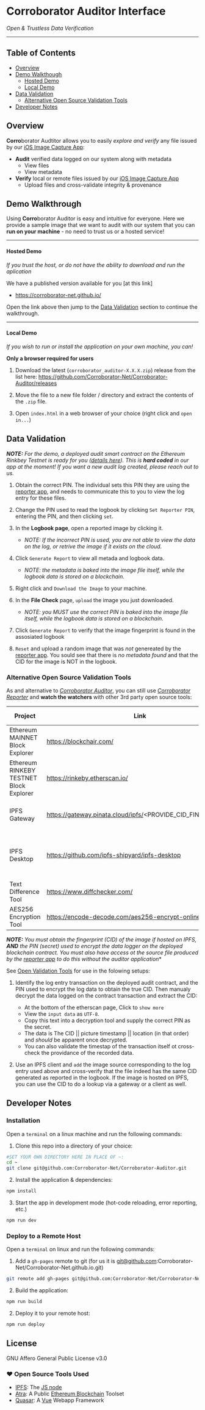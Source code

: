 # Corroborator Auditor Interface

_Open & Trustless Data Verification_

* * *

## Table of Contents

-   [Overview](#overview)
-   [Demo Walkthough](#demo-walkthough)
    -   [Hosted Demo](#hosted-demo)
    -   [Local Demo](#local-demo)
-   [Data Validation](#data-validation)
    -   [Alternative Open Source Validation Tools](#alternative-open-source-validation-tools)
-   [Developer Notes](#developer-notes)

## Overview

**Corro**borator Audtitor allows you to easily _explore and verify_ any file issued by our [iOS Image Capture App](https://github.com/Corroborator-Net/Corroborator-iOS):

-   **Audit** verified data logged on our system along with metadata
    -   View files
    -   View metadata
-   **Verify** local or remote files issued by our [iOS Image Capture App](https://github.com/Corroborator-Net/Corroborator-iOS)
    -   Upload files and cross-validate integrity & provenance

## Demo Walkthrough

Using **Corro**borator Auditor is easy and intuitive for everyone. Here we provide a sample image that we want to audit with our system that you can **run on your machine** - no need to trust us or a hosted service!

* * *

#### Hosted Demo

_If you trust the host, or do not have the ability to download and run the aplication_

We have a published version available for you [at this link]

-   <https://corroborator-net.github.io/>

Open the link above then jump to the [Data Validation](#data-validation) section to continue the walkthrough.

* * *

#### Local Demo

_If you wish to run or install the application on your own machine, you can!_

**Only a browser required for users**

1.  Download the latest (`corroborator_auditor-X.X.X.zip`) release from the list here: https://github.com/Corroborator-Net/Corroborator-Auditor/releases

2. Move the file to a new file folder / directory and extract the contents of the `.zip` file.

3.  Open `index.html` in a web browser of your choice (right click and `open in...`)


## Data Validation

***NOTE:** For the demo, a deployed audit smart contract on the Ethereum Rinkbey Testnet  is ready for you ([details here](https://github.com/Corroborator-Net/Corroborator-Contract)). This is **hard coded** in our app at the moment! If you want a new audit log created, please reach out to us.*

1. Obtain the correct PIN. The individual sets this PIN they are using the [reporter app](https://github.com/Corroborator-Net/Corroborator-Reporter), and needs to communicate this to you to view the log entry for these files. 

2. Change the PIN used to read the logbook by clicking `Set Reporter PIN`, entering the PIN, and then clicking `set`.

3. In the **Logbook page**, open a reported image by clicking it.
    - *NOTE: If the incorrect PIN is used, you are not able to view the data on the log, or retrive the image if it exists on the cloud.*
    
4. Click `Generate Report` to view all metada and logbook data. 
    - *NOTE: the metadata is baked into the image file itself, while the logbook data is stored on a blockchain.* 
    
5. Right click and `Download the Image` to your machine.

6. In the **File Check** page, `upload` the image you just downloaded. 
    - *NOTE: you MUST use the correct PIN is baked into the image file itself, while the logbook data is stored on a blockchain.* 

7. Click `Generate Report` to verify that the image fingerprint is found in the assosiated logbook

8. `Reset` and upload a random image that was _not_ genereated by the [reporter app](https://github.com/Corroborator-Net/Corroborator-Reporter). You sould see that there is _no metadata found_ and that the CID for the image is NOT in the logbook.


### Alternative Open Source Validation Tools

As and alternative to _[Corroborator Auditor](https://github.com/Corroborator-Net/Corroborator-Auditor)_, you can still use _[Corroborator Reporter](https://github.com/Corroborator-Net/Corroborator-Reporter)_ and **watch the watchers** with other 3rd party open source tools:

| Project                                 | Link                                                             | What it Does                                          |
| --------------------------------------- | ---------------------------------------------------------------- | ----------------------------------------------------- |
| Ethereum MAINNET Block Explorer         | <https://blockchair.com/>                                        | Figerprint & Data Provenance (Production)             |
| Ethereum RINKEBY TESTNET Block Explorer | <https://rinkeby.etherscan.io/>                                  | Figerprint & Data Provenance (Testing)                |
| IPFS Gateway                            | <https://gateway.pinata.cloud/ipfs/>&lt;PROVIDE_CID_FINGERPRINT> | Fingerprint & Data Validation (online)                |
| IPFS Desktop                            | <https://github.com/ipfs-shipyard/ipfs-desktop>                  | Fingerprint & Data cross-validation Client (download) |
| Text Difference Tool                    | <https://www.diffchecker.com/>                                   | Crosscheck CIDs and Hashes                            |
| AES256 Encryption Tool                    | <https://encode-decode.com/aes256-encrypt-online/>                                   | Decrypt CIDs and Metadata                            |

***NOTE:** You must obtain the fingerprint (CID) of the image if hosted on IPFS, **AND** the PIN (secret) used to encrypt the data logger on the deployed blockchain contract. You must also have access ot the source file produced by the [reporter app](https://github.com/Corroborator-Net/Corroborator-Reporter) to do this without the auditor application**

See [Open Validation Tools](#alternative-open-validation-tools) for use in the folowing setups:

1. Identify the log entry transaction on the deployed audit contract, and the PIN used to encrypt the log data to obtain the true CID. Then manualy decrypt the data logged on the contract transaction and extract the CID:
    - At the bottom of the etherscan page, Click to `show more`
    - View the `input data` as `UTF-8`.
    - Copy this text into a decryption tool and supply the correct PIN as the secret.
    - The data is The CID || picture timestamp || location (in that order) and  _should_ be apparent once decrypted.
    - You can also validate the timestap of the transaction itself ot cross-check the providance of the recorded data.

2. Use an IPFS client and `add` the image source corresponding to the log entry used above and cross-verify that the file indeed has the same CID generated as reported in the logbook. If the image is hosted on IPFS, you can use the CID to do a lookup via a gateway or a client as well.

## Developer Notes

### Installation

Open a `terminal` on a linux machine and run the following commands:

1.  Clone this repo into a directory of your choice:

```bash
#SET YOUR OWN DIRECTORY HERE IN PLACE OF ~:
cd ~
git clone git@github.com:Corroborator-Net/Corroborator-Auditor.git
```

2.  Install the application & dependencies:

```bash
npm install
```

3.  Start the app in development mode (hot-code reloading, error reporting, etc.)

```bash
npm run dev
```

### Deploy to a Remote Host

Open a `terminal` on linux and run the following commands:

1.  Add a `gh-pages` remote to git (for us it is git@github.com:Corroborator-Net/Corroborator-Net.github.io.git)

```bash
git remote add gh-pages git@github.com:Corroborator-Net/Corroborator-Net.github.io.git
```

2.  Build the application:

```bash
npm run build
```

2.  Deploy it to your remote host:

```bash
npm run deploy
```

## License

GNU Affero General Public License v3.0

### :heart: Open Source Tools Used

-   [IPFS](https://ipfs.io/): The [JS node](https://js.ipfs.io/)
-   [Atra](https://atra.io/): A Public [Ethereum Blockchain](https://ethereum.org/) Toolset
-   [Quasar](https://quasar.dev): A [Vue](https://vuejs.org/) Webapp Framework
